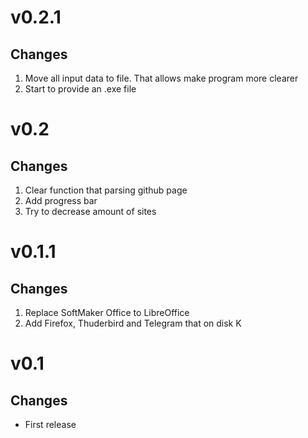 # v0.2.1
## Changes
1. Move all input data to file. That allows make program more clearer
2. Start to provide an .exe file

# v0.2
## Changes
1. Clear function that parsing github page
2. Add progress bar
3. Try to decrease amount of sites

# v0.1.1
## Changes
1. Replace SoftMaker Office to LibreOffice
2. Add Firefox, Thuderbird and Telegram that on disk K

# v0.1
## Changes
- First release
